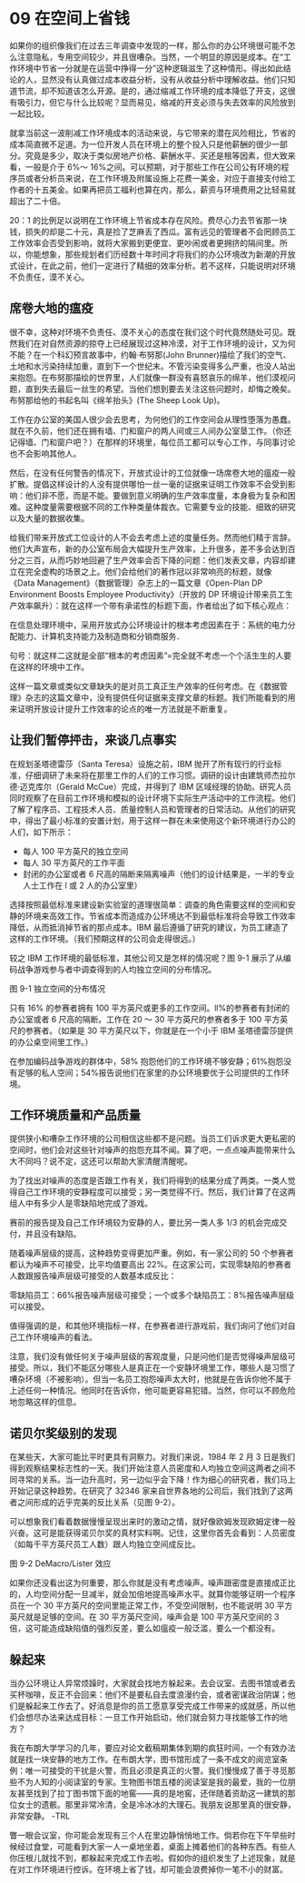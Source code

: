 # 09 在空间上省钱

如果你的组织像我们在过去三年调查中发现的一样，那么你的办公环境很可能不怎么注意隐私，专用空间较少，并且很嘈杂。当然，一个明显的原因是成本。在“工作环境中节省一分就是在运营中挣得一分”这种逻辑滋生了这种情形。得出如此结论的人，显然没有认真做过成本收益分析，没有从收益分析中理解收益。他们只知道节流，却不知道该怎么开源。是的，通过缩减工作环境的成本降低了开支，这很有吸引力，但它与什么比较呢？显而易见，缩减的开支必须与失去效率的风险放到一起比较。

就拿当前这一波削减工作环境成本的活动来说，与它带来的潜在风险相比，节省的成本简直微不足道。为一位开发人员在环境上的整个投入只是他薪酬的很少一部分。究竟是多少，取决于类似房地产价格、薪酬水平、买还是租等因素，但大致来看，一般是介于 6%～ 16%之间。可以预期，对于那些工作在公司公有环境的程序员或者分析员来说，在工作环境及附属设施上花费一美金，对应于直接支付给工作者的十五美金。如果再把员工福利也算在内，那么，薪资与环境费用之比轻易就超出了二十倍。

20：1 的比例足以说明在工作环境上节省成本存在风险。费尽心力去节省那一块钱，损失的却是二十元，真是捡了芝麻丢了西瓜。富有远见的管理者不会罔顾员工工作效率会否受到影响，就将大家搬到更便宜、更吵闹或者更拥挤的隔间里。所以，你能想象，那些规划者们历经数十年时间才将我们的办公环境改为新潮的开放式设计，在此之前，他们一定进行了精细的效率分析。若不这样，只能说明对环境不负责任，漠不关心。

## 席卷大地的瘟疫

很不幸，这种对环境不负责任、漠不关心的态度在我们这个时代竟然随处可见。既然我们在对自然资源的掠夺上已经展现过这种冷漠，对于工作环境的设计，又为何不能？在一个科幻预言故事中，约翰·布努那(John Brunner)描绘了我们的空气、土地和水污染持续加重，直到下一个世纪末。不管污染变得多么严重，也没人站出来抱怨。在布努那描绘的世界里，人们就像一群没有喜怒哀乐的绵羊，他们漠视问题，直到失去最后一丝生的希望。当他们想到要去关注这些问题时，却悔之晚矣。布努那给他的书起名叫《绵羊抬头》(The Sheep Look Up)。

工作在办公室的美国人很少会去思考，为何他们的工作空间会从理性堕落为愚蠢。就在不久前，他们还在拥有墙、门和窗户的两人间或三人间办公室垦工作。（你还记得墙、门和窗户吧？）在那样的环境里，每位员工都可以专心工作，与同事讨论也不会影响其他人。

然后，在没有任何警告的情况下，开放式设计的工位就像一场席卷大地的瘟疫一般扩散。提倡这样设计的人没有提供哪怕一丝一毫的证据来证明工作效率不会受到影响：他们非不愿，而是不能。要做到意义明确的生产效率度量，本身极为复杂和困难。这种度量需要根据不同的工作种类量体裁衣。它需要专业的技能、细致的研究以及大量的数据收集。

给我们带来开放式工位设计的人不会去考虑上述的度量任务。然而他们精于言辞。他们大声宣布，新的办公室布局会大幅提升生产效率，上升很多，差不多会达到百分之三百，从而巧妙地回避了生产效率会否下降的问题：他们发表文章，内容却建立在完全虚构的场景之上。他们会给他们的著作冠以非常响亮的标题，就像《Data Management》（数据管理）杂志上的一篇文章《Open-Plan DP Environment Boosts Employee Productivity》（开放的 DP 环境设计带来员工生产效率飙升）：就在这样一个带有承诺性的标题下面，作者给出了如下核心观点：

在信息处理环境中，采用开放式办公环境设计的根本考虑因素在于：系统的电力分配能力、计算机支持能力及制造商和分销商服务．

句号：就这样二这就是全部“根本的考虑因素”=完全就不考虑一个个活生生的人要在这样的环境中工作。

这样一篇文章或类似文章缺失的是对员工真正生产效率的任何考虑。在《数据管理》杂志的这篇文章中，没有提供任何证据来支撑文章的标题。我们所能看到的用来证明开放设计提升工作效率的论点的唯一方法就是不断重复。

## 让我们暂停抨击，来谈几点事实

在规划圣塔德雷莎（Santa Teresa）设施之前，IBM 抛开了所有现行的行业标准，仔细调研了未来将在那里工作的人们的工作习惯。调研的设计由建筑师杰拉尔德·迈克库尔（Gerald McCue）完成，并得到了 IBM 区域经理的协助。研究人员同时观察了在目前工作环境和模拟的设计环境下实际生产活动中的工作流程。他们了解了程序员、工程技术人员、质量控制人员和管理者的日常活动。从他们的研究中，得出了最小标准的安置计划，用于这样一群在未来使用这个新环境进行办公的人们，如下所示：

- 每人 100 平方英尺的独立空间
- 每人 30 平方英尺的工作平面
- 封闭的办公室或者 6 尺高的隔断来隔离噪声（他们的设计结果是，一半的专业人士工作在 l 或 2 人的办公室里）

选择按照最低标准来建设新实验室的道理很简单：调查的角色需要这样的空间和安静的环境来高效工作。节省成本而造成办公环境达不到最低标准将会导致工作效率降低，从而抵消掉节省的那点成本。IBM 最后遵循了研究的建议，为员工建造了这样的工作环境。（我们预期这样的公司会走得很远。）

较之 IBM 工作环境的最低标准，其他公司又是怎样的情况呢？图 9-1 展示了从编码战争游戏参与者中调查得到的人均独立空间的分布情况。

图 9-1 独立空间的分布情况

只有 16% 的参赛者拥有 100 平方英尺或更多的工作空间。ll%的参赛者有封闭的办公室或者 6 尺高的隔断。工作在 20 ～ 30 平方英尺的参赛者多于 100 平方英尺的参赛者。（如果是 30 平方英尺以下，你就是在一个小于 IBM 圣塔德雷莎提供的办公桌空间里工作。）

在参加编码战争游戏的群体中，58% 抱怨他们的工作环境不够安静；61%抱怨没有足够的私人空间；54%报告说他们在家里的办公环境要优于公司提供的工作环境。

## 工作环境质量和产品质量

提供狭小和嘈杂工作环境的公司相信这些都不是问题。当员工们诉求更大更私密的空间时，他们会对这些针对噪声的抱怨充耳不闻。算了吧，一点点噪声能带来什么大不同吗？说不定，这还可以帮助大家清醒清醒呢。

为了找出对噪声的态度是否跟工作有关，我们将得到的结果分成了两类。一类人觉得自己工作环境的安静程度可以接受；另一类觉得不行。然后，我们计算了在这两组人中有多少人是零缺陷地完成了游戏。

赛前的报告提及自己工作环境较为安静的人，要比另一类人多 1/3 的机会完成交付，并且没有缺陷。

随着噪声层级的提高，这种趋势变得更加严重。例如，有一家公司的 50 个参赛者都认为噪声不可接受，比平均值要高出 22%。在这家公司，实现零缺陷的参赛者人数跟报告噪声层级可接受的人数基本成反比：

零缺陷员工：66%报告噪声层级可接受；一个或多个缺陷员工：8%报告噪声层级可以接受。

值得强调的是，和其他环境指标一样，在参赛者进行游戏前，我们询问了他们对自己工作环境噪声的看法。

注意，我们没有做任何关于噪声层级的客观度量，只是问他们是否觉得噪声层级可接受。所以，我们不能区分哪些人是真正在一个安静环境里工作，哪些人是习惯了嘈杂环境（不被影响）。但当一名员工抱怨噪声太大时，他就是在告诉你他不属于上述任何一种情况。他同时在告诉你，他可能更容易犯错。当然，你可以不顾危险地忽略这样的信息。

## 诺贝尔奖级别的发现

在某些天，大家可能比平时更具有洞察力。对我们来说，1984 年 2 月 3 日是我们得到观察结果标志性的一天。我们开始注意人员密度和人均独立空间这两者之间不同寻常的关系。当一边升高时，另一边似乎会下降！作为细心的研究者，我们马上开始记录这种趋势。在研究了 32346 家来自世界各地的公司后，我们找到了这两者之间形成的近乎完美的反比关系（见图 9-2）。

可以想象我们看着数据慢慢呈现出来时的激动之情，就好像欧姆发现欧姆定律一般兴奋。这可是能获得诺贝尔奖的真材实料啊。记住，这里你首先会看到：人员密度（如每千平方英尺员工人数）跟人均独立空间成反比。

图 9-2 DeMacro/Lister 效应

如果你还没看出这为何重要，那么你就是没有考虑噪声。噪声跟密度是直接成正比的，人均空间分配一旦减半，就会加倍地提高噪声水平。就算你能够证明一个程序员在一个 30 平方英尺的空间里能正常工作，不受空间限制，也不能说明 30 平方英尺就是足够的空间。在 30 平方英尺空间，噪声会是 100 平方英尺空间的 3 倍，这可能造成缺陷值的强烈反差，要么如瘟疫一般泛滥，要么一个都没有。

## 躲起来

当办公环境让人异常烦躁时，大家就会找地方躲起来。去会议室、去图书馆或者去买杯咖啡，反正不会回来：他们不是要私自去度浪漫约会，或者密谋政治阴谋；他们是躲起来工作去了。好消息是你的员工愿意享受完成工作带来的成就感，所以他们会想尽办法来达成目标：一旦工作开始启动，他们就会努力寻找能够工作的地方？

我在布朗大学学习的几年，要应对论文截稿期集体到期的疯狂时间，一个有效办法就是找一块安静的地方工作。在布朗大学，图书馆形成了一条不成文的阅览室条例：唯一可接受的干扰是火警，而且必须是真正的火警。我们慢慢成了善于寻觅那些不为人知的小阅读室的专家。生物图书馆五楼的阅读室是我的最爱，我的一位朋友甚至找到了拉丁图书馆下面的地窖——真的是地窖，还伴随着资助这一建筑的那位女士的遗骸。那里非常冷清，全是冷冰冰的大理石。我朋友说那里真的很安静，非常安静。
-TRL

瞥一眼会议室，你可能会发现有三个人在里边静悄悄地工作。倘若你在下午早些时候经过食堂，可能看到大家一人一桌地坐着，桌面上摊着他们的各种东西。有些人你压根儿就找不到，都躲起来完成工作去啦。假如你的组织发生了上述现象，就是在对工作环境进行控诉。在环境上省了钱，却可能会浪费掉你一笔不小的财富。
